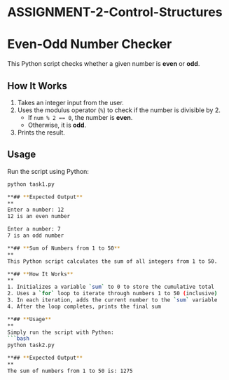 # ASSIGNMENT-2-Control-Structures

# Even-Odd Number Checker  

This Python script checks whether a given number is **even** or **odd**.  

## **How It Works**  
1. Takes an integer input from the user.  
2. Uses the modulus operator (`%`) to check if the number is divisible by 2.  
   - If `num % 2 == 0`, the number is **even**.  
   - Otherwise, it is **odd**.  
3. Prints the result.  

## **Usage**  
Run the script using Python:  
```bash
python task1.py

**## **Expected Output**
**
Enter a number: 12
12 is an even number

Enter a number: 7  
7 is an odd number

**## **Sum of Numbers from 1 to 50**
**
This Python script calculates the sum of all integers from 1 to 50.

**## **How It Works**
**
1. Initializes a variable `sum` to 0 to store the cumulative total
2. Uses a `for` loop to iterate through numbers 1 to 50 (inclusive)
3. In each iteration, adds the current number to the `sum` variable
4. After the loop completes, prints the final sum

**## **Usage**
**
Simply run the script with Python:
```bash
python task2.py

**## **Expected Output**
**
The sum of numbers from 1 to 50 is: 1275
